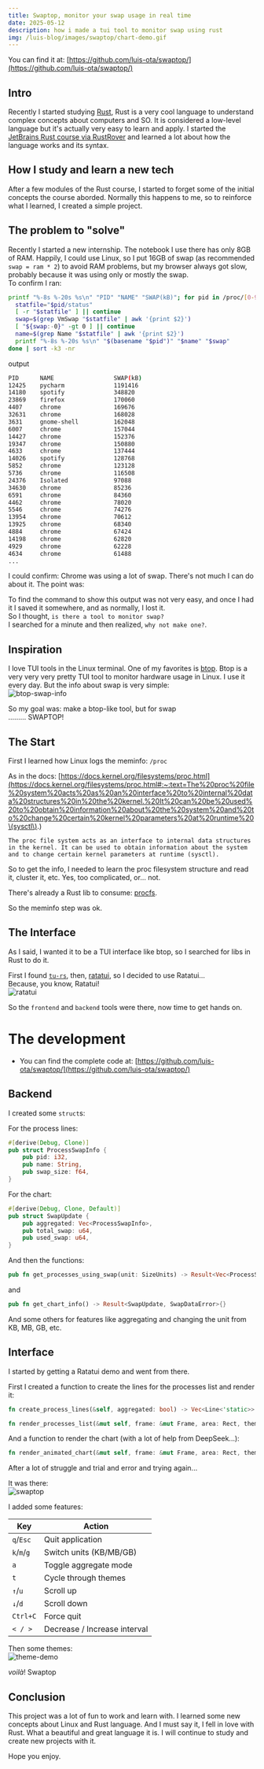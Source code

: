 ```yaml
---
title: Swaptop, monitor your swap usage in real time
date: 2025-05-12
description: how i made a tui tool to monitor swap using rust
img: /luis-blog/images/swaptop/chart-demo.gif
---
```

You can find it at: [https://github.com/luis-ota/swaptop/](https://github.com/luis-ota/swaptop/)

## Intro

Recently I started studying [Rust](https://rustup.rs/), Rust is a very cool language to understand complex concepts about computers and SO. It is considered a low-level language but it's actually very easy to learn and apply. I started the [JetBrains Rust course via RustRover](https://plugins.jetbrains.com/plugin/16631-learn-rust/about) and learned a lot about how the language works and its syntax.

## How I study and learn a new tech

After a few modules of the Rust course, I started to forget some of the initial concepts the course aborded. Normally this happens to me, so to reinforce what I learned, I created a simple project.

## The problem to "solve"

Recently I started a new internship. The notebook I use there has only 8GB of RAM. Happily, I could use Linux, so I put 16GB of swap (as recommended `swap = ram * 2`) to avoid RAM problems, but my browser always got slow, probably because it was using only or mostly the swap.  
To confirm I ran:

```bash
printf "%-8s %-20s %s\n" "PID" "NAME" "SWAP(kB)"; for pid in /proc/[0-9]*; do
  statfile="$pid/status"
  [ -r "$statfile" ] || continue
  swap=$(grep VmSwap "$statfile" | awk '{print $2}')
  [ "${swap:-0}" -gt 0 ] || continue
  name=$(grep Name "$statfile" | awk '{print $2}')
  printf "%-8s %-20s %s\n" "$(basename "$pid")" "$name" "$swap"
done | sort -k3 -nr
```

output

```bash
PID      NAME                 SWAP(kB)
12425    pycharm              1191416
14180    spotify              348820
23869    firefox              170060
4407     chrome               169676
32631    chrome               168028
3631     gnome-shell          162048
6007     chrome               157044
14427    chrome               152376
19347    chrome               150880
4633     chrome               137444
14026    spotify              128768
5852     chrome               123128
5736     chrome               116508
24376    Isolated             97088
34630    chrome               85236
6591     chrome               84360
4462     chrome               78020
5546     chrome               74276
13954    chrome               70612
13925    chrome               68340
4884     chrome               67424
14198    chrome               62820
4929     chrome               62228
4634     chrome               61488
...
```

I could confirm: Chrome was using a lot of swap. There's not much I can do about it. The point was:

To find the command to show this output was not very easy, and once I had it I saved it somewhere, and as normally, I lost it.  
So I thought, `is there a tool to monitor swap?`  
I searched for a minute and then realized, `why not make one?`.

## Inspiration

I love TUI tools in the Linux terminal. One of my favorites is [btop](https://github.com/aristocratos/btop). Btop is a very very very pretty TUI tool to monitor hardware usage in Linux. I use it every day. But the info about swap is very simple:  
![btop-swap-info](btop-swap-info.png)

So my goal was: make a btop-like tool, but for swap  
......... SWAPTOP!

## The Start

First I learned how Linux logs the meminfo: `/proc`

As in the docs: [https://docs.kernel.org/filesystems/proc.html](https://docs.kernel.org/filesystems/proc.html#:~:text=The%20proc%20file%20system%20acts%20as%20an%20interface%20to%20internal%20data%20structures%20in%20the%20kernel.%20It%20can%20be%20used%20to%20obtain%20information%20about%20the%20system%20and%20to%20change%20certain%20kernel%20parameters%20at%20runtime%20\(sysctl\).)

```
The proc file system acts as an interface to internal data structures in the kernel. It can be used to obtain information about the system and to change certain kernel parameters at runtime (sysctl).
```

So to get the info, I needed to learn the proc filesystem structure and read it, cluster it, etc. Yes, too complicated, or... not.

There's already a Rust lib to consume: [procfs](https://docs.rs/procfs/latest/procfs/).

So the meminfo step was ok.

## The Interface

As I said, I wanted it to be a TUI interface like btop, so I searched for libs in Rust to do it.

First I found [`tu-rs`](https://docs.rs/tui/latest/tui/), then, [ratatui](https://github.com/ratatui/ratatui), so I decided to use Ratatui...  
Because, you know, Ratatui!  
![ratatui](https://github.com/ratatui/ratatui/raw/87ae72dbc756067c97f6400d3e2a58eeb383776e/examples/demo2-destroy.gif?raw=true)

So the `frontend` and `backend` tools were there, now time to get hands on.

# The development

- You can find the complete code at: [https://github.com/luis-ota/swaptop/](https://github.com/luis-ota/swaptop/)
## Backend

I created some `struct`s:

For the process lines:

```rust
#[derive(Debug, Clone)]
pub struct ProcessSwapInfo {
    pub pid: i32,
    pub name: String,
    pub swap_size: f64,
}
```

For the chart:

```rust
#[derive(Debug, Clone, Default)]
pub struct SwapUpdate {
    pub aggregated: Vec<ProcessSwapInfo>, 
    pub total_swap: u64,
    pub used_swap: u64,
}
```

And then the functions:

```rust
pub fn get_processes_using_swap(unit: SizeUnits) -> Result<Vec<ProcessSwapInfo>, SwapDataError>{}
```

and

```rust
pub fn get_chart_info() -> Result<SwapUpdate, SwapDataError>{}
```

And some others for features like aggregating and changing the unit from KB, MB, GB, etc.

## Interface

I started by getting a Ratatui demo and went from there.

First I created a function to create the lines for the processes list and render it:

```rust
fn create_process_lines(&self, aggregated: bool) -> Vec<Line<'static>> {}

fn render_processes_list(&mut self, frame: &mut Frame, area: Rect, theme: &Theme) {}
```

And a function to render the chart (with a lot of help from DeepSeek...):

```rust
fn render_animated_chart(&mut self, frame: &mut Frame, area: Rect, theme: &Theme) {}
```

After a lot of struggle and trial and error and trying again...

It was there:  
![swaptop](chart-demo.gif)

I added some features:

|Key|Action|
|---|---|
|`q`/`Esc`|Quit application|
|`k`/`m`/`g`|Switch units (KB/MB/GB)|
|`a`|Toggle aggregate mode|
|`t`|Cycle through themes|
|`↑`/`u`|Scroll up|
|`↓`/`d`|Scroll down|
|`Ctrl+C`|Force quit|
|`< / >`|Decrease / Increase interval|

Then some themes:  
![theme-demo](theme-demo.gif)

_voilà_! Swaptop

## Conclusion

This project was a lot of fun to work and learn with. I learned some new concepts about Linux and Rust language. And I must say it, I fell in love with Rust. What a beautiful and great language it is. I will continue to study and create new projects with it.

Hope you enjoy.
